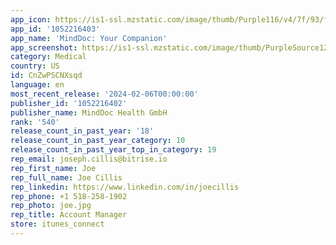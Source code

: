 ```yaml
---
app_icon: https://is1-ssl.mzstatic.com/image/thumb/Purple116/v4/7f/93/f7/7f93f7de-61a2-bc61-df54-bafed106e7d5/AppIcon-0-0-1x_U007emarketing-0-9-0-85-220.png/1024x1024bb.png
app_id: '1052216403'
app_name: 'MindDoc: Your Companion'
app_screenshot: https://is1-ssl.mzstatic.com/image/thumb/PurpleSource123/v4/11/9f/49/119f49e1-f7a5-5f8d-d80c-3c8f541995bd/3efccf97-33c4-4cd2-88ad-1e20784e5c57_App_Store_6_U002c5_inch_1__U00282_U0029.png/1284x2778bb.png
category: Medical
country: US
id: CnZwPSCNXsqd
language: en
most_recent_release: '2024-02-06T00:00:00'
publisher_id: '1052216402'
publisher_name: MindDoc Health GmbH
rank: '540'
release_count_in_past_year: '18'
release_count_in_past_year_category: 10
release_count_in_past_year_top_in_category: 19
rep_email: joseph.cillis@bitrise.io
rep_first_name: Joe
rep_full_name: Joe Cillis
rep_linkedin: https://www.linkedin.com/in/joecillis
rep_phone: +1 518-258-1902
rep_photo: joe.jpg
rep_title: Account Manager
store: itunes_connect
---
```

